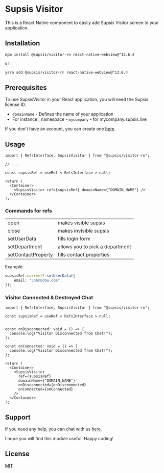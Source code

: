 # Supsis Visitor

This is a React Native component to easily add Supsis Visitor screen to your application.

## Installation

```sh
npm install @supsis/visitor-rn react-native-webview@^13.6.4

or

yarn add @supsis/visitor-rn react-native-webview@^13.6.4
```

## Prerequisites

To use SupsisVisitor in your React application, you will need the Supsis license ID.

-   `domainName` - Defines the name of your application
-   For instance , namespace - `mycompany` - for mycompany.supsis.live

If you don't have an account, you can create one [here](https://supsis.com/).

## Usage

```tsx
import { RefsInterface, SupsisVisitor } from "@supsis/visitor-rn";

// ...

const supsisRef = useRef < RefsInterface > null;

return (
  <Container>
    <SupsisVisitor ref={supsisRef} domainName={"DOMAIN_NAME"} />
  </Container>
);
```

### Commands for refs

<table>
<tr><td>open</td><td>makes visible supsis</td></tr>
<tr><td>close</td><td>makes invisible supsis</td></tr>
<tr><td>setUserData</td><td>fills login form</td></tr>
<tr><td>setDepartment</td><td>allows you to pick a department</td></tr>
<tr><td>setContactProperty</td><td>fills contact properties</td></tr>
</table>

Example:

```ts
supsisRef.current?.setUserData({
	email: "John@doe.com",
});
```

### Visitor Connected & Destroyed Chat

```tsx
import { RefsInterface, SupsisVisitor } from "@supsis/visitor-rn";

const supsisRef = useRef < RefsInterface > null;


const onDisconnected: void = () => {
  console.log("Visitor Disconnected from Chat!");
};

const onConnected: void = () => {
  console.log("Visitor Disconnected from Chat!");
};

return (
  <Container>
    <SupsisVisitor
      ref={supsisRef} 
      domainName={"DOMAIN_NAME"}
      onDisconnected={onDisconnected} 
      onConnected={onConnected} 
    />
  </Container>
);
```
## Support

If you need any help, you can chat with us [here](https://supsis.com/).

I hope you will find this module useful. Happy coding!

## License

[MIT](./LICENSE)
